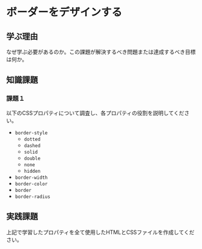 # ボーダーをデザインする

## 学ぶ理由

なぜ学ぶ必要があるのか。この課題が解決するべき問題または達成するべき目標は何か。

## 知識課題

### 課題１

以下のCSSプロパティについて調査し、各プロパティの役割を説明してください。

- `border-style`
  - `dotted`
  - `dashed`
  - `solid`
  - `double`
  - `none`
  - `hidden`
- `border-width`
- `border-color`
- `border`
- `border-radius`

## 実践課題

上記で学習したプロパティを全て使用したHTMLとCSSファイルを作成してください。
